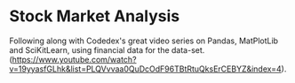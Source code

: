 # Stock Market Analysis
Following along with Codedex's great video series on Pandas, MatPlotLib and SciKitLearn, using financial data for the data-set. (https://www.youtube.com/watch?v=19yyasfGLhk&list=PLQVvvaa0QuDcOdF96TBtRtuQksErCEBYZ&index=4).

